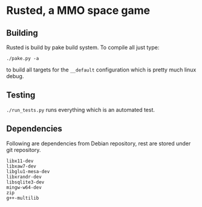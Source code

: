 # Rusted, a MMO space game

## Building

Rusted is build by pake build system. To compile all just type:

`./pake.py -a`

to build all targets for the `__default` configuration which is pretty much linux debug.

## Testing

`./run_tests.py` runs everything which is an automated test.

## Dependencies

Following are dependencies from Debian repository, rest are stored under git repository.

```
libx11-dev
libxaw7-dev
libglu1-mesa-dev
libxrandr-dev
libsqlite3-dev
mingw-w64-dev
zip
g++-multilib
```
